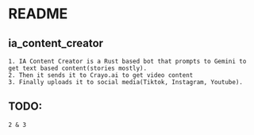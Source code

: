 # README

## ia_content_creator
    1. IA Content Creator is a Rust based bot that prompts to Gemini to get text based content(stories mostly).
    2. Then it sends it to Crayo.ai to get video content
    3. Finally uploads it to social media(Tiktok, Instagram, Youtube).

## TODO:
    2 & 3

